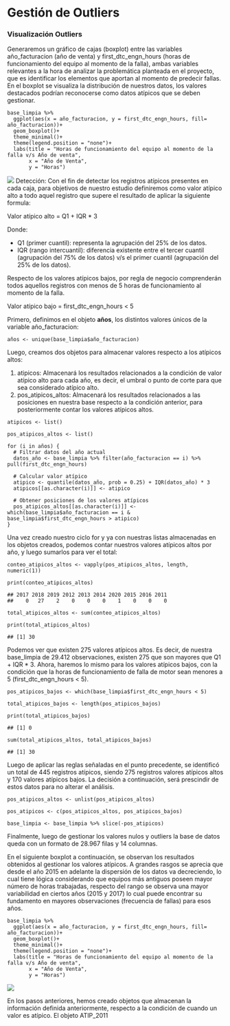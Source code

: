 # Gestión de Outliers

### Visualización Outliers

Generaremos un gráfico de cajas (boxplot) entre las variables
año\_facturacion (año de venta) y first\_dtc\_engn\_hours (horas de
funcionamiento del equipo al momento de la falla), ambas variables
relevantes a la hora de analizar la problemática planteada en el
proyecto, que es identificar los elementos que aportan al momento de
predecir fallas. En el boxplot se visualiza la distribución de nuestros
datos, los valores destacados podrían reconocerse como datos atípicos
que se deben gestionar.

    base_limpia %>% 
      ggplot(aes(x = año_facturacion, y = first_dtc_engn_hours, fill= año_facturacion))+
      geom_boxplot()+
      theme_minimal()+
      theme(legend.position = "none")+
      labs(title = "Horas de funcionamiento del equipo al momento de la falla v/s Año de venta",
           x = "Año de Venta",
           y = "Horas")

![](limpieza_outliers_files/figure-markdown_strict/unnamed-chunk-9-1.png)
Detección: Con el fin de detectar los registros atípicos presentes en
cada caja, para objetivos de nuestro estudio definiremos como valor
atípico alto a todo aquel registro que supere el resultado de aplicar la
siguiente formula:

Valor atípico alto = Q1 + IQR \* 3

Donde:

-   Q1 (primer cuantil): representa la agrupación del 25% de los datos.
-   IQR (rango intercuantil): diferencia existente entre el tercer
    cuantil (agrupación del 75% de los datos) v/s el primer cuantil
    (agrupación del 25% de los datos).

Respecto de los valores atípicos bajos, por regla de negocio
comprenderán todos aquellos registros con menos de 5 horas de
funcionamiento al momento de la falla.

Valor atípico bajo = first\_dtc\_engn\_hours &lt; 5

Primero, definimos en el objeto **años**, los distintos valores únicos
de la variable año\_facturacion:

    años <- unique(base_limpia$año_facturacion)

Luego, creamos dos objetos para almacenar valores respecto a los
atípicos altos:

1.  atipicos: Almacenará los resultados relacionados a la condición de
    valor atípico alto para cada año, es decir, el umbral o punto de
    corte para que sea considerado atípico alto.
2.  pos\_atipicos\_altos: Almacenará los resultados relacionados a las
    posiciones en nuestra base respecto a la condición anterior, para
    posteriormente contar los valores atípicos altos.

<!-- -->

    atipicos <- list()

    pos_atipicos_altos <- list()

    for (i in años) {
      # Filtrar datos del año actual
      datos_año <- base_limpia %>% filter(año_facturacion == i) %>% pull(first_dtc_engn_hours)
      
      # Calcular valor atípico
      atipico <- quantile(datos_año, prob = 0.25) + IQR(datos_año) * 3
      atipicos[[as.character(i)]] <- atipico
      
      # Obtener posiciones de los valores atípicos
      pos_atipicos_altos[[as.character(i)]] <- which(base_limpia$año_facturacion == i & base_limpia$first_dtc_engn_hours > atipico)
    }

Una vez creado nuestro ciclo for y ya con nuestras listas almacenadas en
los objetos creados, podemos contar nuestros valores atípicos altos por
año, y luego sumarlos para ver el total:

    conteo_atipicos_altos <- vapply(pos_atipicos_altos, length, numeric(1))

    print(conteo_atipicos_altos)

    ## 2017 2018 2019 2012 2013 2014 2020 2015 2016 2011 
    ##    0   27    2    0    0    0    1    0    0    0

    total_atipicos_altos <- sum(conteo_atipicos_altos)

    print(total_atipicos_altos)

    ## [1] 30

Podemos ver que existen 275 valores atípicos altos. Es decir, de nuestra
base\_limpia de 29.412 observaciones, existen 275 que son mayores que
Q1 + IQR \* 3. Ahora, haremos lo mismo para los valores atípicos bajos,
con la condición que la horas de funcionamiento de falla de motor sean
menores a 5 (first\_dtc\_engn\_hours &lt; 5).

    pos_atipicos_bajos <- which(base_limpia$first_dtc_engn_hours < 5)

    total_atipicos_bajos <- length(pos_atipicos_bajos)

    print(total_atipicos_bajos)

    ## [1] 0

    sum(total_atipicos_altos, total_atipicos_bajos)

    ## [1] 30

Luego de aplicar las reglas señaladas en el punto precedente, se
identificó un total de 445 registros atípicos, siendo 275 registros
valores atípicos altos y 170 valores atípicos bajos. La decisión a
continuación, será prescindir de estos datos para no alterar el
análisis.

    pos_atipicos_altos <- unlist(pos_atipicos_altos)

    pos_atipicos <- c(pos_atipicos_altos, pos_atipicos_bajos)

    base_limpia <- base_limpia %>% slice(-pos_atipicos)

Finalmente, luego de gestionar los valores nulos y outliers la base de
datos queda con un formato de 28.967 filas y 14 columnas.

En el siguiente boxplot a continuación, se observan los resultados
obtenidos al gestionar los valores atípicos. A grandes rasgos se aprecia
que desde el año 2015 en adelante la dispersión de los datos va
decreciendo, lo cual tiene lógica considerando que equipos más antiguos
poseen mayor número de horas trabajadas, respecto del rango se observa
una mayor variabilidad en ciertos años (2015 y 2017) lo cual puede
encontrar su fundamento en mayores observaciones (frecuencia de fallas)
para esos años.

    base_limpia %>% 
      ggplot(aes(x = año_facturacion, y = first_dtc_engn_hours, fill= año_facturacion))+
      geom_boxplot()+
      theme_minimal()+
      theme(legend.position = "none")+
      labs(title = "Horas de funcionamiento del equipo al momento de la falla v/s Año de venta",
           x = "Año de Venta",
           y = "Horas")

![](limpieza_outliers_files/figure-markdown_strict/unnamed-chunk-24-1.png)

En los pasos anteriores, hemos creado objetos que almacenan la
información definida anteriormente, respecto a la condición de cuando un
valor es atípico. El objeto ATIP\_2011
